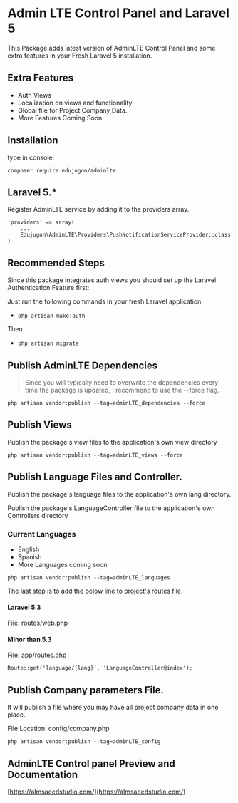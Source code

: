 # Admin LTE Control Panel and Laravel 5

This Package adds latest version of AdminLTE Control Panel and some extra features in your Fresh Laravel 5 installation.

## Extra Features

*   Auth Views
*   Localization on views and functionality
*   Global file for Project Company Data.
*   More Features Coming Soon.

## Installation

type in console:
```
composer require edujugon/adminlte
```

## Laravel 5.*

Register AdminLTE service by adding it to the providers array.

    'providers' => array(
        ...
        Edujugon\AdminLTE\Providers\PushNotificationServiceProvider::class
    )

## Recommended Steps

Since this package integrates auth views you should set up the Laravel Authentication Feature first:

Just run the following commands in your fresh Laravel application:

*   `php artisan make:auth` 

Then 

*   `php artisan migrate`


## Publish AdminLTE Dependencies

>Since you will typically need to overwrite the dependencies every time the package is updated, I recommend to use the --force flag.

```
php artisan vendor:publish --tag=adminLTE_dependencies --force
```

## Publish Views

Publish the package's view files to the application's own view directory

```
php artisan vendor:publish --tag=adminLTE_views --force
```

## Publish Language Files and Controller.

Publish the package's language files to the application's own lang directory.

Publish the package's LanguageController file to the application's own Controllers directory

### Current Languages
 
*   English
*   Spanish
*   More Languages coming soon

```
php artisan vendor:publish --tag=adminLTE_languages
```

The last step is to add the below line to project's routes file.

#### Laravel 5.3

File: routes/web.php

#### Minor than 5.3

File: app/routes.php

```
Route::get('language/{lang}', 'LanguageController@index');
```

## Publish Company parameters File.

It will publish a file where you may have all project company data in one place.

File Location: config/company.php

```
php artisan vendor:publish --tag=adminLTE_config
```



## AdminLTE Control panel Preview and Documentation

[https://almsaeedstudio.com/](https://almsaeedstudio.com/)